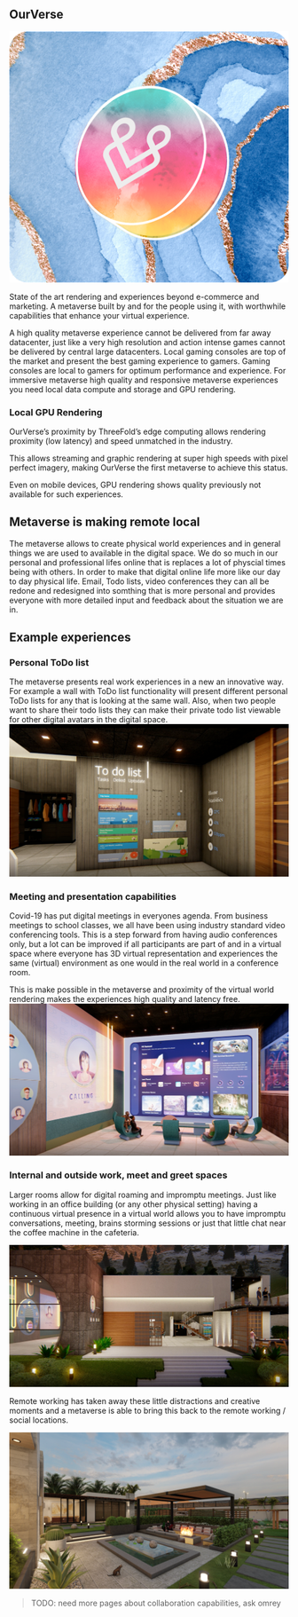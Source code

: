 
## OurVerse

<div style="text-align: center;">

![ourverse](img/smiley.png)

</div>



State of the art rendering and experiences beyond e-commerce and marketing. A metaverse built by and for the people using it, with worthwhile capabilities that enhance your virtual experience. 

A high quality metaverse experience cannot be delivered from far away datacenter, just like a very high resolution and action intense games cannot be delivered by central large datacenters.  Local gaming consoles are top of the market and present the best gaming experience to gamers. Gaming consoles are local to gamers for optimum performance and experience. For immersive metaverse high quality and responsive metaverse experiences you need local data compute and storage and GPU rendering.

### Local GPU Rendering

OurVerse’s proximity by ThreeFold’s edge computing allows rendering proximity (low latency) and speed unmatched in the industry.

This allows streaming and graphic rendering at super high speeds with pixel perfect imagery, making OurVerse the first metaverse to achieve this status.

Even on mobile devices, GPU rendering shows quality previously not available for such experiences.

## Metaverse is making remote local
The metaverse allows to create physical world experiences and in general things we are used to available in the digital space.  We do so much in our personal and professional lifes online that is replaces a lot of physcial times being with others.  In order to make that digital online life more like our day to day physical life.  Email, Todo lists, video conferences they can all be redone and redesigned into somthing that is more personal and provides everyone with more detailed input and feedback about the situation we are in.

## Example experiences

### Personal ToDo list
The metaverse presents real work experiences in a new an innovative way.  For example a wall with ToDo list functionality will present different personal ToDo lists for any that is looking at the same wall. Also, when two people want to share their todo lists they can make their private todo list viewable for other digital avatars in the digital space.
![](img/metaverse_todo.png)

### Meeting and presentation capabilities

Covid-19 has put digital meetings in everyones agenda.  From business meetings to school classes, we all have been using industry standard video conferencing tools.  This is a step forward from having audio conferences only, but a lot can be improved if all participants are part of and in a virtual space where everyone has 3D virtual representation and experiences the same (virtual) environment as one would in the real world in a conference room.

This is make possible in the metaverse and proximity of the virtual world rendering makes the experiences high quality and latency free.
![metaverse](img/metaverse_conference.png)

### Internal and outside work, meet and greet spaces
Larger rooms allow for digital roaming and impromptu meetings.  Just like working in an office building (or any other physical setting) having a continuous virtual presence in a virtual world allows you to have impromptu conversations, meeting, brains storming sessions or just that little chat near the coffee machine in the cafeteria.  

<div style="text-align: center;">

![](img/metaverse_kitchen.png)
</div>

Remote working has taken away these little distractions and creative moments and a metaverse is able to bring this back to the remote working / social locations.

<div style="text-align: center;">

![](img/metaverse_pool.png)
</div>

> TODO: need more pages about collaboration capabilities, ask omrey

